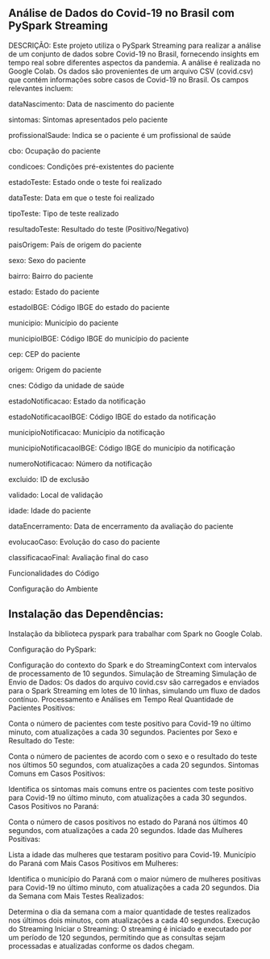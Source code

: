 ## Análise de Dados do Covid-19 no Brasil com PySpark Streaming

DESCRIÇÃO:
Este projeto utiliza o PySpark Streaming para realizar a análise de um conjunto de dados sobre Covid-19 no Brasil, fornecendo insights em tempo real sobre diferentes aspectos da pandemia. A análise é realizada no Google Colab. Os dados são provenientes de um arquivo CSV (covid.csv) que contém informações sobre casos de Covid-19 no Brasil. Os campos relevantes incluem:

dataNascimento: Data de nascimento do paciente

sintomas: Sintomas apresentados pelo paciente

profissionalSaude: Indica se o paciente é um profissional de saúde

cbo: Ocupação do paciente

condicoes: Condições pré-existentes do paciente

estadoTeste: Estado onde o teste foi realizado

dataTeste: Data em que o teste foi realizado

tipoTeste: Tipo de teste realizado

resultadoTeste: Resultado do teste (Positivo/Negativo)

paisOrigem: País de origem do paciente

sexo: Sexo do paciente

bairro: Bairro do paciente

estado: Estado do paciente

estadoIBGE: Código IBGE do estado do paciente

municipio: Município do paciente

municipioIBGE: Código IBGE do município do paciente

cep: CEP do paciente

origem: Origem do paciente

cnes: Código da unidade de saúde

estadoNotificacao: Estado da notificação

estadoNotificacaoIBGE: Código IBGE do estado da notificação

municipioNotificacao: Município da notificação

municipioNotificacaoIBGE: Código IBGE do município da notificação

numeroNotificacao: Número da notificação

excluido: ID de exclusão

validado: Local de validação

idade: Idade do paciente

dataEncerramento: Data de encerramento da avaliação do paciente

evolucaoCaso: Evolução do caso do paciente

classificacaoFinal: Avaliação final do caso

Funcionalidades do Código

Configuração do Ambiente

## Instalação das Dependências:

Instalação da biblioteca pyspark para trabalhar com Spark no Google Colab.

Configuração do PySpark:

Configuração do contexto do Spark e do StreamingContext com intervalos de processamento de 10 segundos.
Simulação de Streaming
Simulação de Envio de Dados:
Os dados do arquivo covid.csv são carregados e enviados para o Spark Streaming em lotes de 10 linhas, simulando um fluxo de dados contínuo.
Processamento e Análises em Tempo Real
Quantidade de Pacientes Positivos:

Conta o número de pacientes com teste positivo para Covid-19 no último minuto, com atualizações a cada 30 segundos.
Pacientes por Sexo e Resultado do Teste:

Conta o número de pacientes de acordo com o sexo e o resultado do teste nos últimos 50 segundos, com atualizações a cada 20 segundos.
Sintomas Comuns em Casos Positivos:

Identifica os sintomas mais comuns entre os pacientes com teste positivo para Covid-19 no último minuto, com atualizações a cada 30 segundos.
Casos Positivos no Paraná:

Conta o número de casos positivos no estado do Paraná nos últimos 40 segundos, com atualizações a cada 20 segundos.
Idade das Mulheres Positivas:

Lista a idade das mulheres que testaram positivo para Covid-19.
Município do Paraná com Mais Casos Positivos em Mulheres:

Identifica o município do Paraná com o maior número de mulheres positivas para Covid-19 no último minuto, com atualizações a cada 20 segundos.
Dia da Semana com Mais Testes Realizados:

Determina o dia da semana com a maior quantidade de testes realizados nos últimos dois minutos, com atualizações a cada 40 segundos.
Execução do Streaming
Iniciar o Streaming:
O streaming é iniciado e executado por um período de 120 segundos, permitindo que as consultas sejam processadas e atualizadas conforme os dados chegam.
